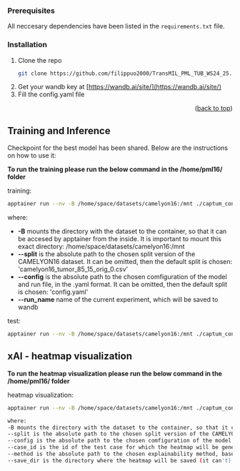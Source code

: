 ### Prerequisites

All neccesary dependencies have been listed in the ```requirements.txt``` file.

### Installation

1. Clone the repo
   ```sh
   git clone https://github.com/filippuo2000/TransMIL_PML_TUB_WS24_25.git
   ```
2. Get your wandb key at [https://wandb.ai/site/](https://wandb.ai/site/)
3. Fill the config.yaml file
<p align="right">(<a href="#readme-top">back to top</a>)</p>


## Training and Inference
Checkpoint for the best model has been shared. Below are the instructions on how to use it:

**To run the training please run the below command in the /home/pml16/ folder**

training: <br>
```sh
apptainer run --nv -B /home/space/datasets/camelyon16:/mnt ./captum_container.sif python MS3/train.py --split /mnt/splits/camelyon16_tumor_85_15_orig_0.csv --config MS3/CamelyonConfig/config.yaml --run_name full_train_1
```

where:
- **-B** mounts the directory with the dataset to the container, so that it can be accesed by apptainer from the inside. It is important to mount this exact directory: /home/space/datasets/camelyon16:/mnt
- **--split** is the absolute path to the chosen split version of the CAMELYON16 dataset. It can be omitted, then the default split is chosen: 'camelyon16_tumor_85_15_orig_0.csv'
- **--config** is the absolute path to the chosen comfiguration of the model and run file, in the .yaml format. It can be omitted, then the default split is chosen: 'config.yaml'
- **--run_name** name of the current experiment, which will be saved to wandb

test: <br>
```sh
apptainer run --nv -B /home/space/datasets/camelyon16:/mnt ./captum_container.sif python MS3/test.py
```

## xAI - heatmap visualization
**To run the heatmap visualization please run the below command in the /home/pml16/ folder**

heatmap visualization: <br>
```sh
apptainer run --nv -B /home/space/datasets/camelyon16:/mnt ./captum_container.sif python MS3/visualize_heatmap.py --config MS3/CamelyonConfig/config.yaml --case_id test_027 --method att_rollout --save_dir /home/pml16/

where:
-B mounts the directory with the dataset to the container, so that it can be accesed by apptainer from the inside. It is important to mount this exact directory: /home/space/datasets/camelyon16:/mnt
--split is the absolute path to the chosen split version of the CAMELYON16 dataset. It can be omitted, then the default split is chosen: 'camelyon16_tumor_85_15_orig_0.csv'
--config is the absolute path to the chosen comfiguration of the model and run file, in the .yaml format. It can be omitted, then the default split is chosen: 'config.yaml'
--case_id is the id of the test case for which the heatmap will be generated. It can be omitted, then the default sample is: 'test_001'
--method is the absolute path to the chosen explainability method, based on which the heatmap will be visualized. It can be omitted, then the default method is: 'att_rollout'. Other options are: "integrated_grads" and "saliency_grads"
--save_dir is the directory where the heatmap will be saved (it can't). It can be omitted, then the default sample is: 'test_001'
```
